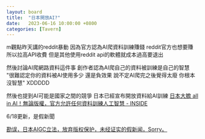 ```yaml
---
layout: board
title:  "日本開放AI?"
date:   2023-06-16 10:00:00 +0800
categories: [Tavern]
---
```


m觀點昨天講的reddit暴動 因為官方認為AI爬資料訓練賺錢 reddit官方也想要賺 所以拉高API收費 但是其他使用reddit api的軟體就成本過高要退出

然後討論AI爬網路資料這件事 創作者認為AI爬自己的資料被訓練是自己的智慧  
"很難認定你的資料被AI使用多少 還是負效果  說不定AI爬完之後覺得太廢 你根本沒智慧" XDDDDD

然後也提到AI可能是國家之間的競爭 日本已經宣布開放資料給AI訓練
[日本大膽 all in AI！無論版權，官方允許任何資料訓練人工智慧 - INSIDE](https://www.inside.com.tw/article/31820-Japan-AI-copyright)

6/18更新，是假新聞

[勘误，日本AIGC立法，放弃版权保护，未经证实的假新闻，Sorry。](https://www.youtube.com/watch?v=NjvRIxQaPgM)
